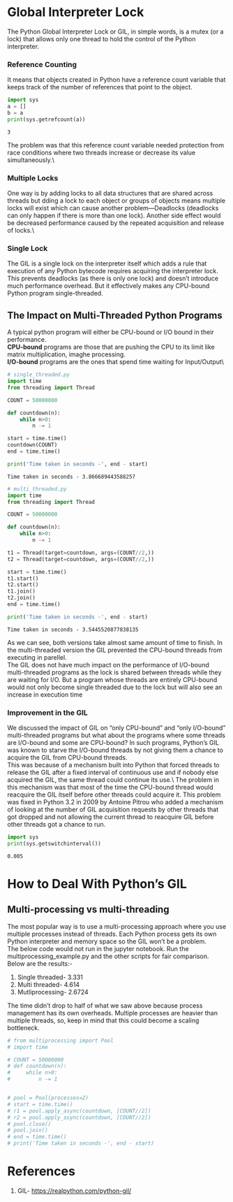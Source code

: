 # Global Interpreter Lock
The Python Global Interpreter Lock or GIL, in simple words, is a mutex (or a lock) that allows only one thread to hold the control of the Python interpreter.


### Reference Counting
It means that objects created in Python have a reference count variable that keeps track of the number of references that point to the object.


```python
import sys
a = []
b = a
print(sys.getrefcount(a))
```

    3
    

The problem was that this reference count variable needed protection from race conditions where two threads increase or decrease its value simultaneously.\
### Multiple Locks
One way is by adding locks to all data structures that are shared across threads but dding a lock to each object or groups of objects means multiple locks will exist which can cause another problem—Deadlocks (deadlocks can only happen if there is more than one lock). Another side effect would be decreased performance caused by the repeated acquisition and release of locks.\
### Single Lock
The GIL is a single lock on the interpreter itself which adds a rule that execution of any Python bytecode requires acquiring the interpreter lock. This prevents deadlocks (as there is only one lock) and doesn’t introduce much performance overhead. But it effectively makes any CPU-bound Python program single-threaded.

## The Impact on Multi-Threaded Python Programs
A typical python program will either be CPU-bound or I/O bound in their performance.\
**CPU-bound** programs are those that are pushing the CPU to its limit like matrix multiplication, imaghe processing.\
**I/O-bound** programs are the ones that spend time waiting for Input/Output\



```python
# single_threaded.py
import time
from threading import Thread

COUNT = 50000000

def countdown(n):
    while n>0:
        n -= 1

start = time.time()
countdown(COUNT)
end = time.time()

print('Time taken in seconds -', end - start)
```

    Time taken in seconds - 3.866689443588257
    


```python
# multi_threaded.py
import time
from threading import Thread

COUNT = 50000000

def countdown(n):
    while n>0:
        n -= 1

t1 = Thread(target=countdown, args=(COUNT//2,))
t2 = Thread(target=countdown, args=(COUNT//2,))

start = time.time()
t1.start()
t2.start()
t1.join()
t2.join()
end = time.time()

print('Time taken in seconds -', end - start)
```

    Time taken in seconds - 3.5445520877838135
    

As we can see, both versions take almost same amount of time to finish. In the multi-threaded version the GIL prevented the CPU-bound threads from executing in parellel.\
The GIL does not have much impact on the performance of I/O-bound multi-threaded programs as the lock is shared between threads while they are waiting for I/O. But a program whose threads are entirely CPU-bound would not only become single threaded due to the lock but will also see an increase in execution time


### Improvement in the GIL
We discussed the impact of GIL on “only CPU-bound” and “only I/O-bound” multi-threaded programs but what about the programs where some threads are I/O-bound and some are CPU-bound? In such programs, Python’s GIL was known to starve the I/O-bound threads by not giving them a chance to acquire the GIL from CPU-bound threads.\
This was because of a mechanism built into Python that forced threads to release the GIL after a fixed interval of continuous use and if nobody else acquired the GIL, the same thread could continue its use.\ 
The problem in this mechanism was that most of the time the CPU-bound thread would reacquire the GIL itself before other threads could acquire it. This problem was fixed in Python 3.2 in 2009 by Antoine Pitrou who added a mechanism of looking at the number of GIL acquisition requests by other threads that got dropped and not allowing the current thread to reacquire GIL before other threads got a chance to run.


```python
import sys
print(sys.getswitchinterval())
```

    0.005
    

# How to Deal With Python’s GIL

## Multi-processing vs multi-threading 
The most popular way is to use a multi-processing approach where you use multiple processes instead of threads. Each Python process gets its own Python interpreter and memory space so the GIL won’t be a problem.\
The below code would not run in the jupyter notebook. Run the multiprocessing_example.py and the other scripts for fair comparison.
Below are the results:-
1. Single threaded- 3.331
2. Multi threaded- 4.614
3. Mutliprocessing- 2.6724

The time didn’t drop to half of what we saw above because process management has its own overheads. Multiple processes are heavier than multiple threads, so, keep in mind that this could become a scaling bottleneck. 


```python
# from multiprocessing import Pool
# import time

# COUNT = 50000000
# def countdown(n):
#     while n>0:
#         n -= 1


# pool = Pool(processes=2)
# start = time.time()
# r1 = pool.apply_async(countdown, [COUNT//2])
# r2 = pool.apply_async(countdown, [COUNT//2])
# pool.close()
# pool.join()
# end = time.time()
# print('Time taken in seconds -', end - start)
```

# References
1. GIL- https://realpython.com/python-gil/
